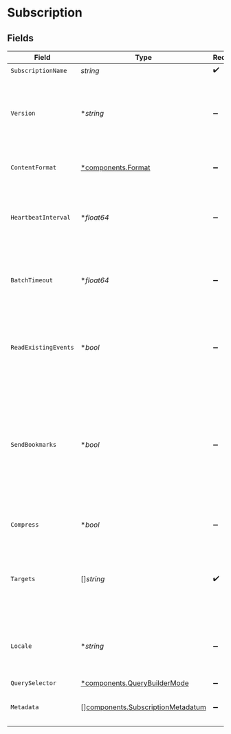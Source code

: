 # Subscription


## Fields

| Field                                                                                                                                                                                                                                                   | Type                                                                                                                                                                                                                                                    | Required                                                                                                                                                                                                                                                | Description                                                                                                                                                                                                                                             |
| ------------------------------------------------------------------------------------------------------------------------------------------------------------------------------------------------------------------------------------------------------- | ------------------------------------------------------------------------------------------------------------------------------------------------------------------------------------------------------------------------------------------------------- | ------------------------------------------------------------------------------------------------------------------------------------------------------------------------------------------------------------------------------------------------------- | ------------------------------------------------------------------------------------------------------------------------------------------------------------------------------------------------------------------------------------------------------- |
| `SubscriptionName`                                                                                                                                                                                                                                      | *string*                                                                                                                                                                                                                                                | :heavy_check_mark:                                                                                                                                                                                                                                      | N/A                                                                                                                                                                                                                                                     |
| `Version`                                                                                                                                                                                                                                               | **string*                                                                                                                                                                                                                                               | :heavy_minus_sign:                                                                                                                                                                                                                                      | Version UUID for this subscription. If any subscription parameters are modified, this value will change.                                                                                                                                                |
| `ContentFormat`                                                                                                                                                                                                                                         | [*components.Format](../../models/components/format.md)                                                                                                                                                                                                 | :heavy_minus_sign:                                                                                                                                                                                                                                      | Content format in which the endpoint should deliver events                                                                                                                                                                                              |
| `HeartbeatInterval`                                                                                                                                                                                                                                     | **float64*                                                                                                                                                                                                                                              | :heavy_minus_sign:                                                                                                                                                                                                                                      | Maximum time (in seconds) between endpoint checkins before considering it unavailable                                                                                                                                                                   |
| `BatchTimeout`                                                                                                                                                                                                                                          | **float64*                                                                                                                                                                                                                                              | :heavy_minus_sign:                                                                                                                                                                                                                                      | Interval (in seconds) over which the endpoint should collect events before sending them to Stream                                                                                                                                                       |
| `ReadExistingEvents`                                                                                                                                                                                                                                    | **bool*                                                                                                                                                                                                                                                 | :heavy_minus_sign:                                                                                                                                                                                                                                      | Newly subscribed endpoints will send previously existing events. Disable to receive new events only.                                                                                                                                                    |
| `SendBookmarks`                                                                                                                                                                                                                                         | **bool*                                                                                                                                                                                                                                                 | :heavy_minus_sign:                                                                                                                                                                                                                                      | Keep track of which events have been received, resuming from that point after a re-subscription. This setting takes precedence over 'Read existing events'. See [Cribl Docs](https://docs.cribl.io/stream/sources-wef/#subscriptions) for more details. |
| `Compress`                                                                                                                                                                                                                                              | **bool*                                                                                                                                                                                                                                                 | :heavy_minus_sign:                                                                                                                                                                                                                                      | Receive compressed events from the source                                                                                                                                                                                                               |
| `Targets`                                                                                                                                                                                                                                               | []*string*                                                                                                                                                                                                                                              | :heavy_check_mark:                                                                                                                                                                                                                                      | The DNS names of the endpoints that should forward these events. You may use wildcards, such as *.mydomain.com                                                                                                                                          |
| `Locale`                                                                                                                                                                                                                                                | **string*                                                                                                                                                                                                                                               | :heavy_minus_sign:                                                                                                                                                                                                                                      | The RFC-3066 locale the Windows clients should use when sending events. Defaults to "en-US".                                                                                                                                                            |
| `QuerySelector`                                                                                                                                                                                                                                         | [*components.QueryBuilderMode](../../models/components/querybuildermode.md)                                                                                                                                                                             | :heavy_minus_sign:                                                                                                                                                                                                                                      | N/A                                                                                                                                                                                                                                                     |
| `Metadata`                                                                                                                                                                                                                                              | [][components.SubscriptionMetadatum](../../models/components/subscriptionmetadatum.md)                                                                                                                                                                  | :heavy_minus_sign:                                                                                                                                                                                                                                      | Fields to add to events ingested under this subscription                                                                                                                                                                                                |